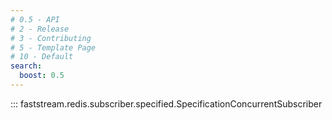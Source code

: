 ```yaml
---
# 0.5 - API
# 2 - Release
# 3 - Contributing
# 5 - Template Page
# 10 - Default
search:
  boost: 0.5
---
```


::: faststream.redis.subscriber.specified.SpecificationConcurrentSubscriber
